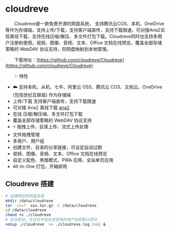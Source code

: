 # cloudreve

　　Cloudreve是一款免费开源的网盘系统， 支持腾讯云COS、本机、OneDrive等作为存储端，支持上传/下载，支持客户端直传，支持下载限速，可对接Aria2实现离线下载，支持在线压缩/解压、多文件打包下载。Cloudreve同时也支持多用户注册和使用，视频、图像、音频、文本、Office 文档在线预览。覆盖全部存储策略的 WebDAV 协议支持，将网盘映射到本地管理。

　　下载地址：[https://github.com/cloudreve/Cloudreve](https://github.com/cloudreve/Cloudreve)

　　✨ 特性

- ☁️ 支持本机、从机、七牛、阿里云 OSS、腾讯云 COS、又拍云、OneDrive (包括世纪互联版) 作为存储端
- 上传/下载 支持客户端直传，支持下载限速
- 可对接 Aria2 离线下载 [aria2](aria2.md)
- 在线 压缩/解压缩、多文件打包下载
- 覆盖全部存储策略的 WebDAV 协议支持
- ⚡ 拖拽上传、目录上传、流式上传处理
- 文件拖拽管理
- 多用户、用户组
- 创建文件、目录的分享链接，可设定自动过期
- 视频、图像、音频、文本、Office 文档在线预览
- 自定义配色、黑暗模式、PWA 应用、全站单页应用
- All-In-One 打包，开箱即用

## Cloudreve 搭建

```bash
# 创建相应的网盘目录
mkdir /data/cloudreve
tar -zxvf  xxx.tar.gz -C /data/cloudreve
cd /data/cloudreve
chmod +x ./cloudreve
# 后台启动，在日志中会生成登录的用户名和默认密码
nohup ./cloudreve  >> ./cloudreve.log 2>&1 &
```
